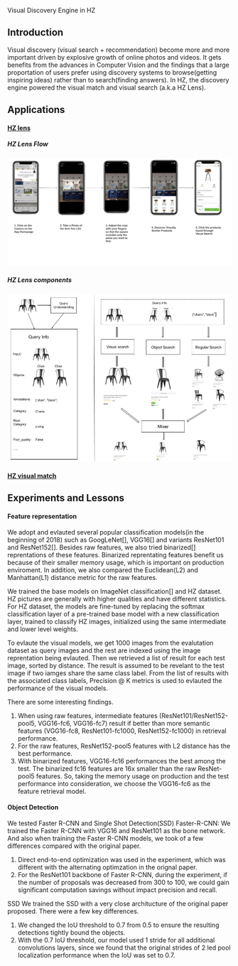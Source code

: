 
Visual Discovery Engine in HZ

## Introduction
Visual discovery (visual search + recommendation) become more and more important driven by explosive growth of online photos and videos. It gets benefits from the advances in Computer Vision and the findings that a large proportation of users prefer using discovery systems to browse(getting inspiring ideas) rather than to search(finding answers). In HZ, the discovery engine powered the visual match and visual search (a.k.a HZ Lens).


## Applications
#### [HZ lens](https://www.houzz.com/magazine/find-products-for-your-home-using-visual-search-in-the-houzz-app-stsetivw-vs~124819294)
##### HZ Lens Flow
![visual_search_flow](assets/visual_search_flow.jpg)
##### HZ Lens components
![visual_search_components](assets/hz_camera.jpg)

#### [HZ visual match](https://www.houzz.com/magazine/inside-houzz-find-products-for-your-home-with-visual-match-stsetivw-vs~73421107)


## Experiments and Lessons
#### Feature representation
We adopt and evlauted several popular classification models(in the beginning of 2018) such as GoogLeNet[], VGG16[] and variants ResNet101 and ResNet152[]. Besides raw features, we also tried binarized[] reprentations of these features. Binarized reprentating features benefit us because of their smaller memory usage, which is important on production enviroment. In addition, we also compared the Euclidean(L2) and Manhattan(L1) distance metric for the raw features. 

We trained the base models on ImageNet classification[] and HZ dataset. HZ pictures are generally with higher qualities and have different statistics. For HZ dataset, the models are fine-tuned by replacing the softmax classification layer of a pre-trained base model with a new classification layer, trained to classify HZ images, initialized using the same intermediate and lower level weights. 

To evlaute the visual models, we get 1000 images from the evalutation dataset as query images and the rest are indexed using the image reprentation being evlauted. Then we retrieved a list of result for each test image, sorted by distance. The result is assumed to be revelant to the test image if two iamges share the same class label. From the list of results with the associated class labels, Precision @ K metrics is used to evlauted the performance of the visual models. 

There are some interesting findings.
1. When using raw features, intermediate features (ResNet101/ResNet152-pool5, VGG16-fc6, VGG16-fc7) result if better than more semantic features (VGG16-fc8, ResNet101-fc1000, ResNet152-fc1000) in retrieval performance.
2. For the raw features, ResNet152-pool5 features with L2 distance has the best performance.
3. With binarized features, VGG16-fc16 performances the best among the test. The binarized fc16 features are 16x smaller than the raw ResNet-pool5 features. 
So, taking the memory usage on production and the test performance into consideration, we choose the VGG16-fc6 as the feature retrieval model. 

#### Object Detection
We tested Faster R-CNN and Single Shot Detection(SSD)
Faster-R-CNN:
We trained the Faster R-CNN with VGG16 and ResNet101 as the bone network. And also when training the Faster R-CNN models, we took of a few differences compared with the original paper. 
1. Direct end-to-end optimization was used in the experiment, which was different with the alternating optimzation in the orignal paper. 
2. For the ResNet101 backbone of Faster R-CNN, during the experiment, if the number of proposals was decreased from 300 to 100, we could gain significant computation savings without impact precision and recall. 

SSD
We trained the SSD with a very close architucture of the original paper proposed. There were a few key differences. 
1. We changed the IoU threshold to 0.7 from 0.5 to ensure the resulting detections tightly bound the objects. 
2. With the 0.7 IoU threshold, our model used 1 stride for all additional convolutions layers, since we found that the original strides of 2 led pool localization performance when the IoU was set to 0.7.
